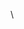                                                                                                                                                                                                  
  \

